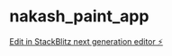 # nakash_paint_app

[Edit in StackBlitz next generation editor ⚡️](https://stackblitz.com/~/github.com/nofzion/nakash_paint_app)